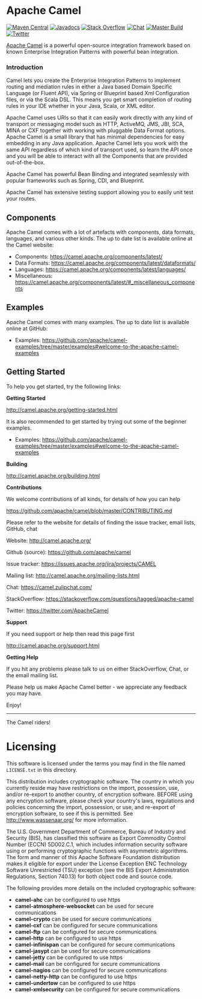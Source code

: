 # Apache Camel

[![Maven Central](https://maven-badges.herokuapp.com/maven-central/org.apache.camel/apache-camel/badge.svg?style=flat-square)](https://maven-badges.herokuapp.com/maven-central/org.apache.camel/apache-camel)
[![Javadocs](http://www.javadoc.io/badge/org.apache.camel/apache-camel.svg?color=brightgreen)](http://www.javadoc.io/doc/org.apache.camel/camel-api)
[![Stack Overflow](https://img.shields.io/:stack%20overflow-apache--camel-brightgreen.svg)](http://stackoverflow.com/questions/tagged/apache-camel)
[![Chat](https://img.shields.io/badge/zulip-join_chat-brightgreen.svg)](https://camel.zulipchat.com/)
[![Master Build](https://github.com/apache/camel/workflows/build/badge.svg)](https://github.com/apache/camel/actions?query=workflow%3A%22build%22)
[![Twitter](https://img.shields.io/twitter/follow/ApacheCamel.svg?label=Follow&style=social)](https://twitter.com/ApacheCamel)

[Apache Camel](http://camel.apache.org/) is a powerful open-source integration framework based on known
Enterprise Integration Patterns with powerful bean integration.

### Introduction

Camel lets you create the Enterprise Integration Patterns to implement routing
and mediation rules in either a Java based Domain Specific Language (or Fluent API),
via Spring or Blueprint based Xml Configuration files, or via the Scala DSL.
This means you get smart completion of routing rules in your IDE whether
in your Java, Scala, or XML editor.

Apache Camel uses URIs so that it can easily work directly with any kind of
transport or messaging model such as HTTP, ActiveMQ, JMS, JBI, SCA, MINA
or CXF together with working with pluggable Data Format options.
Apache Camel is a small library that has minimal dependencies for easy embedding
in any Java application. Apache Camel lets you work with the same API regardless
of which kind of transport used, so learn the API once and you will be able to
interact with all the Components that are provided out-of-the-box.

Apache Camel has powerful Bean Binding and integrated seamlessly with
popular frameworks such as Spring, CDI, and Blueprint.

Apache Camel has extensive testing support allowing you to easily
unit test your routes.

## Components

Apache Camel comes with a lot of artefacts with components, data formats, languages, and various other kinds.
The up to date list is available online at the Camel website:

* Components: <https://camel.apache.org/components/latest/>
* Data Formats: <https://camel.apache.org/components/latest/dataformats/>
* Languages: <https://camel.apache.org/components/latest/languages/>
* Miscellaneous: <https://camel.apache.org/components/latest/#_miscellaneous_components>

## Examples

Apache Camel comes with many examples.
The up to date list is available online at GitHub:

* Examples: <https://github.com/apache/camel-examples/tree/master/examples#welcome-to-the-apache-camel-examples>

## Getting Started

To help you get started, try the following links:

**Getting Started**

<http://camel.apache.org/getting-started.html>

It is also recommended to get started by trying out some of the beginner examples.

* Examples: <https://github.com/apache/camel-examples/tree/master/examples#welcome-to-the-apache-camel-examples>

**Building**

<http://camel.apache.org/building.html>

**Contributions**

We welcome contributions of all kinds, for details of how you can help

<https://github.com/apache/camel/blob/master/CONTRIBUTING.md>


Please refer to the website for details of finding the issue tracker, 
email lists, GitHub, chat

Website: <http://camel.apache.org/>

Github (source): <https://github.com/apache/camel>

Issue tracker: <https://issues.apache.org/jira/projects/CAMEL>

Mailing list: <http://camel.apache.org/mailing-lists.html>

Chat: <https://camel.zulipchat.com/>

StackOverflow: <https://stackoverflow.com/questions/tagged/apache-camel>

Twitter: <https://twitter.com/ApacheCamel>


**Support**

If you need support or help then read this page first

<http://camel.apache.org/support.html>

**Getting Help**

If you hit any problems please talk to us on either StackOverflow, Chat, or the email mailing list.

Please help us make Apache Camel better - we appreciate any feedback
you may have.

Enjoy!

-----------------
The Camel riders!

# Licensing

This software is licensed under the terms you may find in the file
named `LICENSE.txt` in this directory.

This distribution includes cryptographic software.  The country in
which you currently reside may have restrictions on the import,
possession, use, and/or re-export to another country, of
encryption software.  BEFORE using any encryption software, please
check your country's laws, regulations and policies concerning the
import, possession, or use, and re-export of encryption software, to
see if this is permitted.  See <http://www.wassenaar.org/> for more
information.

The U.S. Government Department of Commerce, Bureau of Industry and
Security (BIS), has classified this software as Export Commodity
Control Number (ECCN) 5D002.C.1, which includes information security
software using or performing cryptographic functions with asymmetric
algorithms.  The form and manner of this Apache Software Foundation
distribution makes it eligible for export under the License Exception
ENC Technology Software Unrestricted (TSU) exception (see the BIS
Export Administration Regulations, Section 740.13) for both object
code and source code.

The following provides more details on the included cryptographic
software:

* **camel-ahc** can be configured to use https
* **camel-atmosphere-websocket** can be used for secure communications
* **camel-crypto** can be used for secure communications
* **camel-cxf** can be configured for secure communications
* **camel-ftp** can be configured for secure communications
* **camel-http** can be configured to use https
* **camel-infinispan** can be configured for secure communications
* **camel-jasypt** can be used for secure communications
* **camel-jetty** can be configured to use https
* **camel-mail** can be configured for secure communications
* **camel-nagios** can be configured for secure communications
* **camel-netty-http** can be configured to use https
* **camel-undertow** can be configured to use https
* **camel-xmlsecurity** can be configured for secure communications
